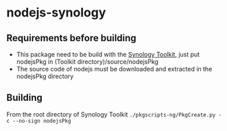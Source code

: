 # nodejs-synology
## Requirements before building
* This package need to be build with the [Synology Toolkit](https://developer.synology.com/developer-guide/create_package/install_toolkit.html), just put nodejsPkg in (Toolkit directory)/source/nodejsPkg 
* The source code of nodejs must be downloaded and extracted in the nodejsPkg directory

## Building
From the root directory of Synology Toolkit
`./pkgscripts-ng/PkgCreate.py -c --no-sign nodejsPkg`
